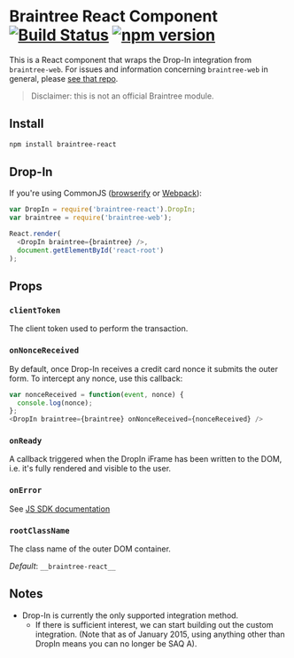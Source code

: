 # Braintree React Component [![Build Status](https://travis-ci.org/jeffcarp/braintree-react.svg?branch=master)](https://travis-ci.org/jeffcarp/braintree-react) [![npm version](http://img.shields.io/npm/v/braintree-react.svg?style=flat)](https://www.npmjs.org/package/braintree-react)

This is a React component that wraps the Drop-In integration from `braintree-web`. For issues and information concerning `braintree-web` in general, please [see that repo](https://github.com/braintree/braintree-web).

> Disclaimer: this is not an official Braintree module.

## Install

```bash
npm install braintree-react
```

## Drop-In

If you're using CommonJS ([browserify](http://browserify.org/) or [Webpack](http://webpack.github.io/)):

```js
var DropIn = require('braintree-react').DropIn;
var braintree = require('braintree-web');

React.render(
  <DropIn braintree={braintree} />,
  document.getElementById('react-root')
);
```

## Props

### `clientToken`

The client token used to perform the transaction.

### `onNonceReceived`

By default, once Drop-In receives a credit card nonce it submits the outer form. To intercept any nonce, use this callback:

```js
var nonceReceived = function(event, nonce) {
  console.log(nonce);
};
<DropIn braintree={braintree} onNonceReceived={nonceReceived} />
```

### `onReady`

A callback triggered when the DropIn iFrame has been written to the DOM, i.e. it's fully rendered and visible to the user.

### `onError`

See [JS SDK documentation](https://developers.braintreepayments.com/guides/client-sdk/javascript/v2#global-setup)

### `rootClassName`

The class name of the outer DOM container.

*Default*: `__braintree-react__`

## Notes

- Drop-In is currently the only supported integration method.
  - If there is sufficient interest, we can start building out the custom integration. (Note that as of January 2015, using anything other than DropIn means you can no longer be SAQ A).
